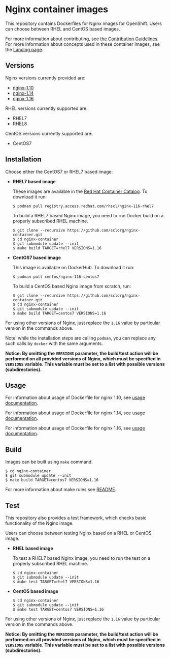 Nginx container images
===================

This repository contains Dockerfiles for Nginx images for OpenShift.
Users can choose between RHEL and CentOS based images.

For more information about contributing, see
[the Contribution Guidelines](https://github.com/sclorg/welcome/blob/master/contribution.md).
For more information about concepts used in these container images, see the
[Landing page](https://github.com/sclorg/welcome).


Versions
---------------
Nginx versions currently provided are:
* [nginx-1.10](1.10)
* [nginx-1.14](1.14)
* [nginx-1.16](1.16)

RHEL versions currently supported are:
* RHEL7
* RHEL8

CentOS versions currently supported are:
* CentOS7


Installation
----------------------
Choose either the CentOS7 or RHEL7 based image:

*  **RHEL7 based image**

    These images are available in the [Red Hat Container Catalog](https://access.redhat.com/containers/#/registry.access.redhat.com/rhscl/nginx-116-rhel7).
    To download it run:

    ```
    $ podman pull registry.access.redhat.com/rhscl/nginx-116-rhel7
    ```

    To build a RHEL7 based Nginx image, you need to run Docker build on a properly
    subscribed RHEL machine.

    ```
    $ git clone --recursive https://github.com/sclorg/nginx-container.git
    $ cd nginx-container
    $ git submodule update --init
    $ make build TARGET=rhel7 VERSIONS=1.16
    ```

*  **CentOS7 based image**

    This image is available on DockerHub. To download it run:

    ```
    $ podman pull centos/nginx-116-centos7
    ```

    To build a CentOS based Nginx image from scratch, run:

    ```
    $ git clone --recursive https://github.com/sclorg/nginx-container.git
    $ cd nginx-container
    $ git submodule update --init
    $ make build TARGET=centos7 VERSIONS=1.16
    ```

For using other versions of Nginx, just replace the `1.16` value by particular version
in the commands above.

Note: while the installation steps are calling `podman`, you can replace any such calls by `docker` with the same arguments.

**Notice: By omitting the `VERSIONS` parameter, the build/test action will be performed
on all provided versions of Nginx, which must be specified in  `VERSIONS` variable.
This variable must be set to a list with possible versions (subdirectories).**


Usage
---------------------------------

For information about usage of Dockerfile for nginx 1.10,
see [usage documentation](1.10).

For information about usage of Dockerfile for nginx 1.14,
see [usage documentation](1.14).

For information about usage of Dockerfile for nginx 1.16,
see [usage documentation](1.16).

Build
---------------------------------
Images can be built using `make` command.

```
$ cd nginx-container
$ git submodule update --init
$ make build TARGET=centos7 VERSIONS=1.16
```

For more information about make rules see [README](https://github.com/sclorg/container-common-scripts/blob/master/README.md).

Test
---------------------------------

This repository also provides a test framework, which checks basic functionality
of the Nginx image.

Users can choose between testing Nginx based on a RHEL or CentOS image.

*  **RHEL based image**

    To test a RHEL7 based Nginx image, you need to run the test on a properly
    subscribed RHEL machine.

    ```
    $ cd nginx-container
    $ git submodule update --init
    $ make test TARGET=rhel7 VERSIONS=1.16
    ```

*  **CentOS based image**

    ```
    $ cd nginx-container
    $ git submodule update --init
    $ make test TARGET=centos7 VERSIONS=1.16
    ```

For using other versions of Nginx, just replace the `1.16` value by particular version
in the commands above.

**Notice: By omitting the `VERSIONS` parameter, the build/test action will be performed
on all provided versions of Nginx, which must be specified in  `VERSIONS` variable.
This variable must be set to a list with possible versions (subdirectories).**
